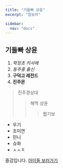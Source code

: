 ```yaml
---
title: "기들빠 상윤"
excerpt: "함보라"

sidebar:
  nav: "docs"
---
```


## 기들빠 상윤

1. _학장초 키사메_
2. _동주중 출신_
3. **구덕고 레전드**
4. **진주몬**

> 진주경상대
>
> > 해먹 상윤
> >
> > > 짭기보

- 우기
- 조미연
- 민니
- 슈화
- ㅅㅅㅈ

즐감입니다.
[아이들 보러가기](https://www.youtube.com/watch?v=fOEJdA7S_Y8)
